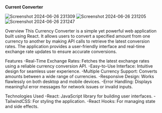 **Current Converter**

![Screenshot 2024-06-26 231309](https://github.com/PrajwalAL22/Currency-Converter/assets/144423812/f56db31c-3733-4abe-a6ab-2154d694fa8d)
![Screenshot 2024-06-26 231205](https://github.com/PrajwalAL22/Currency-Converter/assets/144423812/deac9b13-eff1-4e91-9547-a8f6b99d1ab7)
![Screenshot 2024-06-26 231247](https://github.com/PrajwalAL22/Currency-Converter/assets/144423812/70e44cd8-6e18-4e1b-a136-992cc134129f)


Overview
This Currency Converter is a simple yet powerful web application built using React. It allows users to convert a specified amount from one currency to another by making API calls to retrieve the latest conversion rates. The application provides a user-friendly interface and real-time exchange rate updates to ensure accurate conversions.

Features
-Real-Time Exchange Rates: Fetches the latest exchange rates using a reliable currency conversion API.
-Easy-to-Use Interface: Intuitive design for seamless user experience.
-Multiple Currency Support: Converts amounts between a wide range of currencies.
-Responsive Design: Works flawlessly on both desktop and mobile devices.
-Error Handling: Displays meaningful error messages for network issues or invalid inputs.

Technologies Used
-React: JavaScript library for building user interfaces.
-TailwindCSS: For styling the application.
-React Hooks: For managing state and side effects. 
